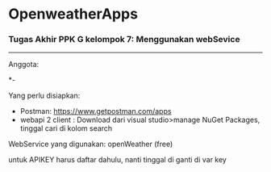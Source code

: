 # OpenweatherApps
### Tugas Akhir PPK G kelompok 7: Menggunakan webSevice 

---

Anggota:

*-

Yang perlu disiapkan: 

* Postman: https://www.getpostman.com/apps 
* webapi 2 client : Download dari visual studio>manage NuGet Packages, tinggal cari di kolom search

WebService yang digunakan: openWeather (free)

untuk APIKEY harus daftar dahulu, nanti tinggal di ganti di var key
